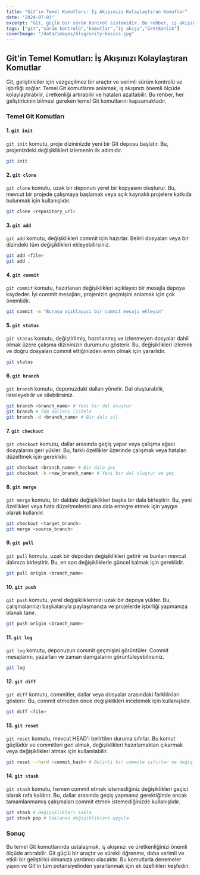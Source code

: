 ```yaml
---
title: "Git'in Temel Komutları: İş Akışınızı Kolaylaştıran Komutlar"
date: "2024-07-03"
excerpt: "Git, güçlü bir sürüm kontrol sistemidir. Bu rehber, iş akışınızı basitleştiren ve üretkenliği artıran temel Git komutlarını vurgular."
tags: ["git","sürüm kontrolü","komutlar","iş akışı","üretkenlik"]
coverImage: "/data/images/blog/unity-basics.jpg"
---
```


## Git'in Temel Komutları: İş Akışınızı Kolaylaştıran Komutlar

Git, geliştiriciler için vazgeçilmez bir araçtır ve verimli sürüm kontrolü ve işbirliği sağlar. Temel Git komutlarını anlamak, iş akışınızı önemli ölçüde kolaylaştırabilir, üretkenliği artırabilir ve hataları azaltabilir. Bu rehber, her geliştiricinin bilmesi gereken temel Git komutlarını kapsamaktadır.

### Temel Git Komutları

#### 1. `git init`

`git init` komutu, proje dizininizde yeni bir Git deposu başlatır. Bu, projenizdeki değişiklikleri izlemenin ilk adımıdır.

```bash
git init
```

#### 2. `git clone`

`git clone` komutu, uzak bir deponun yerel bir kopyasını oluşturur. Bu, mevcut bir projede çalışmaya başlamak veya açık kaynaklı projelere katkıda bulunmak için kullanışlıdır.

```bash
git clone <repository_url>
```

#### 3. `git add`

`git add` komutu, değişiklikleri commit için hazırlar. Belirli dosyaları veya bir dizindeki tüm değişiklikleri ekleyebilirsiniz.

```bash
git add <file>
git add .
```

#### 4. `git commit`

`git commit` komutu, hazırlanan değişiklikleri açıklayıcı bir mesajla depoya kaydeder. İyi commit mesajları, projenizin geçmişini anlamak için çok önemlidir.

```bash
git commit -m "Buraya açıklayıcı bir commit mesajı ekleyin"
```

#### 5. `git status`

`git status` komutu, değiştirilmiş, hazırlanmış ve izlenmeyen dosyalar dahil olmak üzere çalışma dizininizin durumunu gösterir. Bu, değişiklikleri izlemek ve doğru dosyaları commit ettiğinizden emin olmak için yararlıdır.

```bash
git status
```

#### 6. `git branch`

`git branch` komutu, deponuzdaki dalları yönetir. Dal oluşturabilir, listeleyebilir ve silebilirsiniz.

```bash
git branch <branch_name> # Yeni bir dal oluştur
git branch # Tüm dalları listele
git branch -d <branch_name> # Bir dalı sil
```

#### 7. `git checkout`

`git checkout` komutu, dallar arasında geçiş yapar veya çalışma ağacı dosyalarını geri yükler. Bu, farklı özellikler üzerinde çalışmak veya hataları düzeltmek için gereklidir.

```bash
git checkout <branch_name> # Bir dala geç
git checkout -b <new_branch_name> # Yeni bir dal oluştur ve geç
```

#### 8. `git merge`

`git merge` komutu, bir daldaki değişiklikleri başka bir dala birleştirir. Bu, yeni özellikleri veya hata düzeltmelerini ana dala entegre etmek için yaygın olarak kullanılır.

```bash
git checkout <target_branch>
git merge <source_branch>
```

#### 9. `git pull`

`git pull` komutu, uzak bir depodan değişiklikleri getirir ve bunları mevcut dalınıza birleştirir. Bu, en son değişikliklerle güncel kalmak için gereklidir.

```bash
git pull origin <branch_name>
```

#### 10. `git push`

`git push` komutu, yerel değişikliklerinizi uzak bir depoya yükler. Bu, çalışmalarınızı başkalarıyla paylaşmanıza ve projelerde işbirliği yapmanıza olanak tanır.

```bash
git push origin <branch_name>
```

#### 11. `git log`

`git log` komutu, deponuzun commit geçmişini görüntüler. Commit mesajlarını, yazarları ve zaman damgalarını görüntüleyebilirsiniz.

```bash
git log
```

#### 12. `git diff`

`git diff` komutu, commitler, dallar veya dosyalar arasındaki farklılıkları gösterir. Bu, commit etmeden önce değişiklikleri incelemek için kullanışlıdır.

```bash
git diff <file>
```

#### 13. `git reset`

`git reset` komutu, mevcut HEAD'i belirtilen duruma sıfırlar. Bu komut güçlüdür ve commitleri geri almak, değişiklikleri hazırlamaktan çıkarmak veya değişiklikleri atmak için kullanılabilir.

```bash
git reset --hard <commit_hash> # Belirli bir commite sıfırlar ve değişiklikleri atar
```

#### 14. `git stash`

`git stash` komutu, hemen commit etmek istemediğiniz değişiklikleri geçici olarak rafa kaldırır. Bu, dallar arasında geçiş yapmanız gerektiğinde ancak tamamlanmamış çalışmaları commit etmek istemediğinizde kullanışlıdır.

```bash
git stash # Değişiklikleri sakla
git stash pop # Saklanan değişiklikleri uygula
```

### Sonuç

Bu temel Git komutlarında ustalaşmak, iş akışınızı ve üretkenliğinizi önemli ölçüde artırabilir. Git güçlü bir araçtır ve sürekli öğrenme, daha verimli ve etkili bir geliştirici olmanıza yardımcı olacaktır. Bu komutlarla denemeler yapın ve Git'in tüm potansiyelinden yararlanmak için ek özellikleri keşfedin.
    